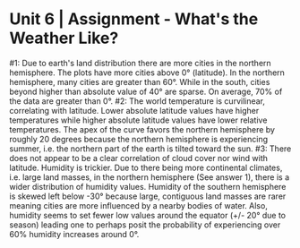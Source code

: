 # Unit 6 | Assignment - What's the Weather Like?

#1:
Due to earth's land distribution there are more cities in the northern hemisphere.  The plots have more cities above 0° (latitude). In the northern hemisphere, many cities are greater than 60°. While in the south, cities beyond higher than absolute value of 40° are sparse. On average, 70% of the data are greater than 0°.
#2:
The world temperature is curvilinear, correlating with latitude. Lower absolute latitude values have higher temperatures while higher absolute latitude values have lower relative temperatures. The apex of the curve favors the northern hemisphere by roughly 20 degrees because the northern hemisphere is experiencing summer, i.e. the northern part of the earth is tilted toward the sun.
#3: 
There does not appear to be a clear correlation of cloud cover nor wind with latitude.  Humidity is trickier. Due to there being more continental climates, i.e. large land masses, in the northern hemisphere (See answer 1), there is a wider distribution of humidity values. Humidity of the southern hemisphere is skewed left below -30° because large, contiguous land masses are rarer meaning cities are more influenced by a nearby bodies of water. Also, humidity seems to set fewer low values around the equator (+/- 20° due to season) leading one to perhaps posit the probability of experiencing over 60% humidity increases around 0°.
 